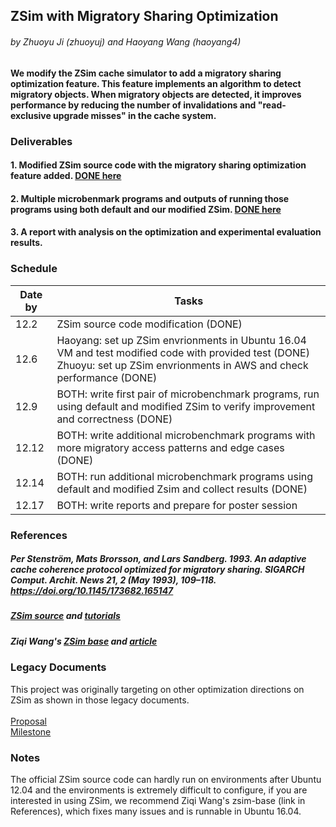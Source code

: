 ## ZSim with Migratory Sharing Optimization

###### by Zhuoyu Ji (zhuoyuj) and Haoyang Wang (haoyang4)

#### We modify the ZSim cache simulator to add a migratory sharing optimization feature. This feature implements an algorithm to detect migratory objects. When migratory objects are detected, it improves performance by reducing the number of invalidations and "read-exclusive upgrade misses" in the cache system.

### Deliverables

#### 1. Modified ZSim source code with the migratory sharing optimization feature added. [DONE here](https://github.com/why1998101/zsim-optimized)
#### 2. Multiple microbenmark programs and outputs of running those programs using both default and our modified ZSim. [DONE here](https://github.com/why1998101/zsim-benchmarks)
#### 3. A report with analysis on the optimization and experimental evaluation results.

### Schedule
| Date by  | Tasks |
| ------------- | ------------- |
| 12.2  | ZSim source code modification (DONE)  |
| 12.6  | Haoyang: set up ZSim envrionments in Ubuntu 16.04 VM and test modified code with provided test (DONE)<br />   Zhuoyu: set up ZSim envrionments in AWS and check performance (DONE)  |
| 12.9  | BOTH: write first pair of microbenchmark programs, run using default and modified ZSim to verify improvement and correctness (DONE) |
| 12.12  | BOTH: write additional microbenchmark programs with more migratory access patterns and edge cases (DONE) |
| 12.14  | BOTH: run additional microbenchmark programs using default and modified Zsim and collect results (DONE) |
| 12.17  | BOTH: write reports and prepare for poster session |

### References

##### Per Stenström, Mats Brorsson, and Lars Sandberg. 1993. An adaptive cache coherence protocol optimized for migratory sharing. SIGARCH Comput. Archit. News 21, 2 (May 1993), 109–118. https://doi.org/10.1145/173682.165147

##### [ZSim source](https://github.com/s5z/zsim) and [tutorials](http://zsim.csail.mit.edu/tutorial/)
##### Ziqi Wang's [ZSim base](https://github.com/wangziqi2013/zsim-base) and [article](https://wangziqi2013.github.io/article/2019/12/25/understand-zsim-cc-sim.html)

### Legacy Documents

This project was originally targeting on other optimization directions on ZSim as shown in those legacy documents.\
 \
[Proposal](https://github.com/why1998101/ParallelCacheSimulator/blob/main/Project_Proposal.pdf)\
[Milestone](https://github.com/why1998101/ParallelCacheSimulator/blob/main/Milestone_Report.pdf)

### Notes

The official ZSim source code can hardly run on environments after Ubuntu 12.04 and the environments is extremely difficult to configure, if you are interested in using ZSim, we recommend Ziqi Wang's zsim-base (link in References), which fixes many issues and is runnable in Ubuntu 16.04.
